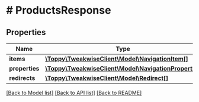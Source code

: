 # # ProductsResponse

## Properties

Name | Type | Description | Notes
------------ | ------------- | ------------- | -------------
**items** | [**\Toppy\TweakwiseClient\Model\NavigationItem[]**](NavigationItem.md) |  | [optional]
**properties** | [**\Toppy\TweakwiseClient\Model\NavigationProperties**](NavigationProperties.md) |  | [optional]
**redirects** | [**\Toppy\TweakwiseClient\Model\Redirect[]**](Redirect.md) |  | [optional]

[[Back to Model list]](../../README.md#models) [[Back to API list]](../../README.md#endpoints) [[Back to README]](../../README.md)
